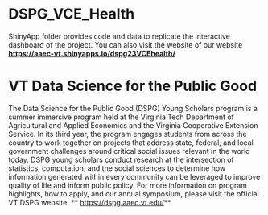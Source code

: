 # DSPG_VCE_Health
ShinyApp folder provides code and data to replicate the interactive dashboard of the project. You can also visit the website of our website **https://aaec-vt.shinyapps.io/dspg23VCEhealth/**


# VT Data Science for the Public Good
The Data Science for the Public Good (DSPG) Young Scholars program is a summer immersive program held at the Virginia Tech Department of Agricultural and Applied Economics and the Virginia Cooperative Extension Service. In its third year, the program engages students from across the country to work together on projects that address state, federal, and local government challenges around critical social issues relevant in the world today. DSPG young scholars conduct research at the intersection of statistics, computation, and the social sciences to determine how information generated within every community can be leveraged to improve quality of life and inform public policy. For more information on program highlights, how to apply, and our annual symposium, please visit the official VT DSPG website.  ** https://dspg.aaec.vt.edu/**
